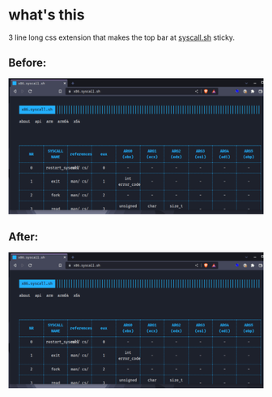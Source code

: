 # what's this

3 line long css extension that makes the top bar at [syscall.sh](https://syscall.sh/) sticky.

## Before:

![](./img/before.gif)

## After:

![](./img/after.gif)